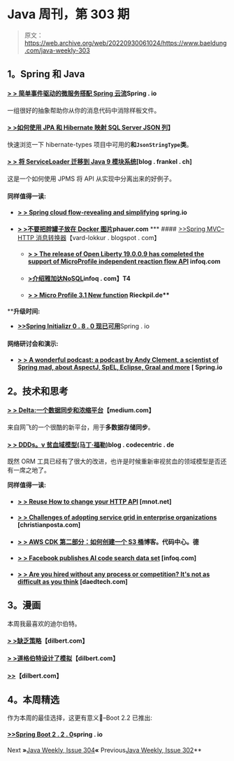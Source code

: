 # Java 周刊，第 303 期

> 原文：<https://web.archive.org/web/20220930061024/https://www.baeldung.com/java-weekly-303>

## 1。Spring 和 Java

#### [> > **简单事件驱动的微服务搭配 Spring 云流**](https://web.archive.org/web/20221129020525/https://spring.io/blog/2019/10/15/simple-event-driven-microservices-with-spring-cloud-stream)Spring . io

一组很好的抽象帮助你从你的消息代码中消除样板文件。

#### [**> >如何使用 JPA 和 Hibernate 映射 SQL Server JSON 列**](https://web.archive.org/web/20221129020525/https://vladmihalcea.com/sql-server-json-hibernate/)】

快速浏览一下 hibernate-types 项目中可用的**和`JsonStringType`类**。

#### [> > **将 ServiceLoader 迁移到 Java 9 模块系统**](https://web.archive.org/web/20221129020525/https://blog.frankel.ch/migrating-serviceloader-java-9-module-system/)[blog . frankel . ch]

这是一个如何使用 JPMS 将 API 从实现中分离出来的好例子。

#### 同样值得一读:

*   #### [**> > Spring cloud flow-revealing and simplifying**](https://web.archive.org/web/20221129020525/https://spring.io/blog/2019/10/14/spring-cloud-stream-demystified-and-simplified) spring.io

*   [**> >不要把胖罐子放在 Docker 图片**](https://web.archive.org/web/20221129020525/https://phauer.com/2019/no-fat-jar-in-docker-image/)**phauer.com**
***   #### [>>Spring MVC–HTTP 消息转换器](https://web.archive.org/web/20221129020525/https://vard-lokkur.blogspot.com/2019/10/spring-mvc-http-message-converter.html)【vard-lokkur . blogspot . com】

    *   #### [> > **The release of Open Liberty 19.0.0.9 has completed the support of MicroProfile independent reaction flow API**](https://web.archive.org/web/20221129020525/https://www.infoq.com/news/2019/10/open-liberty-19-0-0-9/?utm_campaign=infoq_content&utm_source=infoq&utm_medium=feed&utm_term=Java) infoq.com

    *   #### [**>介绍雅加达**NoSQL](https://web.archive.org/web/20221129020525/https://www.infoq.com/news/2019/10/jakarta-nosql/?utm_campaign=infoq_content&utm_source=infoq&utm_medium=feed&utm_term=Java)infoq . com】T4

    *   #### [> > Micro Profile 3.1 New function](https://web.archive.org/web/20221129020525/https://rieckpil.de/review-whats-new-in-microprofile-3-1/) Rieckpil.de** 

 ****升级时间:**

*   [**>>Spring Initializr 0 . 8 . 0 现已可用**](https://web.archive.org/web/20221129020525/https://spring.io/blog/2019/10/14/spring-initializr-0-8-0-available-now)Spring . io

#### 网络研讨会和演示:

*   #### [> > A wonderful podcast: a podcast by Andy Clement, a scientist of Spring mad, about AspectJ, SpEL, Eclipse, Graal and more](https://web.archive.org/web/20221129020525/https://spring.io/blog/2019/10/11/a-bootiful-podcast-spring-mad-scientist-andy-clement-on-aspectj-spel-eclipse-graal-and-more) [ Spring.io

## 2。技术和思考

#### [**> > Delta:一个数据同步和浓缩平台**](https://web.archive.org/web/20221129020525/https://medium.com/netflix-techblog/delta-a-data-synchronization-and-enrichment-platform-e82c36a79aee)【medium.com】

来自网飞的一个很酷的新平台，用于**多数据存储同步**。

#### [**> > DDDs。v 贫血域模型(马丁·福勒)**](https://web.archive.org/web/20221129020525/https://blog.codecentric.de/en/2019/10/ddd-vs-anemic-domain-models/)blog . codecentric . de

既然 ORM 工具已经有了很大的改进，也许是时候重新审视贫血的领域模型是否还有一席之地了。

**同样值得一读:**

*   #### [**> > Reuse How to change your HTTP API**](https://web.archive.org/web/20221129020525/https://www.mnot.net/blog/2019/10/13/h2_api_multiplexing) [mnot.net]

*   #### [> > Challenges of adopting service grid in enterprise organizations](https://web.archive.org/web/20221129020525/https://blog.christianposta.com/challenges-of-adopting-service-mesh-in-enterprise-organizations/) [christianposta.com]

*   #### [**> > AWS CDK 第二部分：如何创建一个 S3 桶**](https://web.archive.org/web/20221129020525/https://blog.codecentric.de/en/2019/10/aws-cdk-part-2-s3-bucket/)博客。代码中心。德

*   #### [> > **Facebook publishes AI code search data set**](https://web.archive.org/web/20221129020525/https://www.infoq.com/news/2019/10/facebook-ai-code-search/?utm_campaign=infoq_content&utm_source=infoq&utm_medium=feed&utm_term=Java) [infoq.com]

*   #### [> > **Are you hired without any process or competition? It's not as difficult as you think**](https://web.archive.org/web/20221129020525/https://daedtech.com/get-hired-without-process-or-competition-its-not-as-hard-as-you-think/) [daedtech.com]

## 3。漫画

本周我最喜欢的迪尔伯特。

#### [**> >缺乏策略**](https://web.archive.org/web/20221129020525/https://dilbert.com/strip/2019-10-11)【dilbert.com】

#### [**> >道格伯特设计了模拟**](https://web.archive.org/web/20221129020525/https://dilbert.com/strip/2019-10-12)【dilbert.com】

#### [**>>**](https://web.archive.org/web/20221129020525/https://dilbert.com/strip/2019-10-16)【dilbert.com】

## 4。本周精选

作为本周的最佳选择，这更有意义🙂–Boot 2.2 已推出:

#### [>>Spring Boot 2 . 2 . 0](https://web.archive.org/web/20221129020525/https://spring.io/blog/2019/10/16/spring-boot-2-2-0)spring . io

Next **»**[Java Weekly, Issue 304](/web/20221129020525/https://www.baeldung.com/java-weekly-304)**«** Previous[Java Weekly, Issue 302](/web/20221129020525/https://www.baeldung.com/java-weekly-302)**